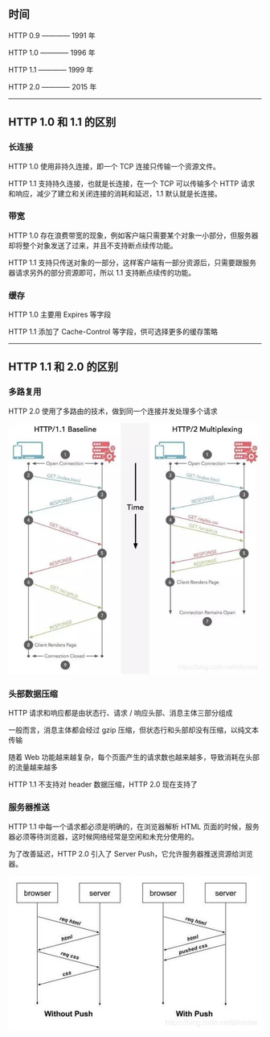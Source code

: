 ## 时间

HTTP 0.9 ———— 1991 年

HTTP 1.0 ———— 1996 年

HTTP 1.1 ———— 1999 年

HTTP 2.0 ———— 2015 年

---

## HTTP 1.0 和 1.1 的区别

### 长连接

HTTP 1.0 使用非持久连接，即一个 TCP 连接只传输一个资源文件。

HTTP 1.1 支持持久连接，也就是长连接，在一个 TCP 可以传输多个 HTTP 请求和响应，减少了建立和关闭连接的消耗和延迟，1.1 默认就是长连接。

### 带宽

HTTP 1.0 存在浪费带宽的现象，例如客户端只需要某个对象一小部分，但服务器却将整个对象发送了过来，并且不支持断点续传功能。

HTTP 1.1 支持只传送对象的一部分，这样客户端有一部分资源后，只需要跟服务器请求另外的部分资源即可，所以 1.1 支持断点续传的功能。

### 缓存

HTTP 1.0 主要用 Expires 等字段

HTTP 1.1 添加了 Cache-Control 等字段，供可选择更多的缓存策略

---

## HTTP 1.1 和 2.0 的区别

### 多路复用

HTTP 2.0 使用了多路由的技术，做到同一个连接并发处理多个请求

![多路复用](./Images/HTTP多路复用.jpg)

### 头部数据压缩

HTTP 请求和响应都是由状态行、请求 / 响应头部、消息主体三部分组成

一般而言，消息主体都会经过 gzip 压缩，但状态行和头部却没有压缩，以纯文本传输

随着 Web 功能越来越复杂，每个页面产生的请求数也越来越多，导致消耗在头部的流量越来越多

HTTP 1.1 不支持对 header 数据压缩，HTTP 2.0 现在支持了

### 服务器推送

HTTP 1.1 中每一个请求都必须是明确的，在浏览器解析 HTML 页面的时候，服务器必须等待浏览器，这时候网络经常是空闲和未充分使用的。

为了改善延迟，HTTP 2.0 引入了 Server Push，它允许服务器推送资源给浏览器。

![服务器推送](./Images/HTTP服务端推送.jpg)